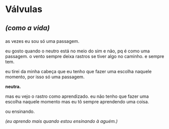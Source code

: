 # Válvulas
## _(como a vida)_  </p>

as vezes eu sou só uma passagem. <p>
eu gosto quando o neutro está no meio do sim e não, pq é como uma passagem. 
o vento sempre deixa rastros se tiver algo no caminho. e sempre tem. <p> eu tirei da minha cabeça que eu tenho que fazer uma escolha naquele momento, por isso só uma passagem.</p>

**neutra.**

<p>mas eu vejo o rastro como aprendizado. eu não tenho que fazer uma escolha naquele momento mas eu tô sempre aprendendo uma coisa. <p>
ou ensinando. <p>

_(eu aprendo mais quando estou ensinando à aguém.)_ 
